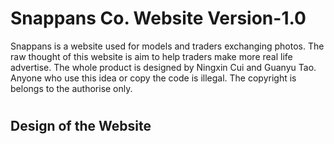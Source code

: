 # Snappans Co. Website Version-1.0
Snappans is a website used for models and traders exchanging photos.  The raw thought of this website is aim to help traders make more real life advertise. The whole product is designed by Ningxin Cui and Guanyu Tao. Anyone who use this idea or copy the code is illegal. The copyright is belongs to the authorise only.

# <h2> Design of the Website </h2>
